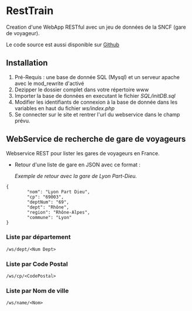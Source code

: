 RestTrain
============

Creation d'une WebApp RESTful avec un jeu de données de la SNCF (gare de voyageur).

Le code source est aussi disponible sur [Github](https://github.com/Aveys/RestTrain)

Installation
------------

1. Pré-Requis : une base de donnée SQL (Mysql) et un serveur apache avec le mod_rewrite d'activé
2. Dezipper le dossier complet dans votre répertoire www
3. Importer la base de données en executant le fichier _SQL/initDB.sql_
4. Modifier les identifiants de connexion à la base de donnée dans les variables en haut du fichier _ws/index.php_
5. Se connecter sur le site et rentrer l'url du webservice dans le champ prévu.

WebService de recherche de gare de voyageurs
----------
Webservice REST pour lister les gares de voyageurs en France.

* Retour d'une liste de gare en JSON avec ce format :
 
  _Exemple de retour avec la gare de Lyon Part-Dieu._
  
```
{
        "nom": "Lyon Part Dieu",
        "cp": "69003",
        "deptNum": "69",
        "dept": "Rhône",
        "region": "Rhône-Alpes",
        "commune": "Lyon"
}
```
### Liste par département
```
/ws/dept/<Num Dept>
```
### Liste par Code Postal
```
/ws/cp/<CodePostal>
```
### Liste par Nom de ville
```
/ws/name/<Nom>
```


